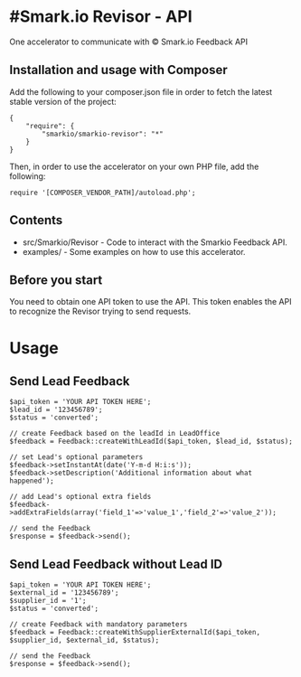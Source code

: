 #Smark.io Revisor - API
=========================

One accelerator to communicate with © Smark.io Feedback API

Installation and usage with Composer
----------


Add the following to your composer.json file in order to fetch the latest stable version of the project:

```
{
    "require": {
        "smarkio/smarkio-revisor": "*"
    }
}
```

Then, in order to use the accelerator on your own PHP file, add the following:

```
require '[COMPOSER_VENDOR_PATH]/autoload.php';
```


Contents
--------

- src/Smarkio/Revisor - Code to interact with the Smarkio Feedback API.
- examples/ - Some examples on how to use this accelerator.

Before you start
----------------

You need to obtain one API token to use the API. This token enables the API to recognize the Revisor trying to send requests.


# Usage

## Send Lead Feedback

```
$api_token = 'YOUR API TOKEN HERE';
$lead_id = '123456789';
$status = 'converted';

// create Feedback based on the leadId in LeadOffice
$feedback = Feedback::createWithLeadId($api_token, $lead_id, $status);

// set Lead's optional parameters
$feedback->setInstantAt(date('Y-m-d H:i:s'));
$feedback->setDescription('Additional information about what happened');

// add Lead's optional extra fields
$feedback->addExtraFields(array('field_1'=>'value_1','field_2'=>'value_2'));

// send the Feedback
$response = $feedback->send();
```

## Send Lead Feedback without Lead ID

```
$api_token = 'YOUR API TOKEN HERE';
$external_id = '123456789';
$supplier_id = '1';
$status = 'converted';

// create Feedback with mandatory parameters
$feedback = Feedback::createWithSupplierExternalId($api_token, $supplier_id, $external_id, $status);

// send the Feedback
$response = $feedback->send();
```
